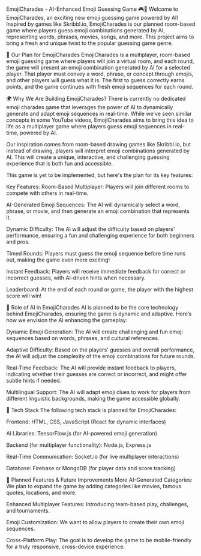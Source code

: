 EmojiCharades - AI-Enhanced Emoji Guessing Game 🎮🤖
Welcome to EmojiCharades, an exciting new emoji guessing game powered by AI! Inspired by games like Skribbl.io, EmojiCharades is our planned room-based game where players guess emoji combinations generated by AI, representing words, phrases, movies, songs, and more. This project aims to bring a fresh and unique twist to the popular guessing game genre.

🎯 Our Plan for EmojiCharades
EmojiCharades is a multiplayer, room-based emoji guessing game where players will join a virtual room, and each round, the game will present an emoji combination generated by AI for a selected player. That player must convey a word, phrase, or concept through emojis, and other players will guess what it is. The first to guess correctly earns points, and the game continues with fresh emoji sequences for each round.

🌍 Why We Are Building EmojiCharades?
There is currently no dedicated emoji charades game that leverages the power of AI to dynamically generate and adapt emoji sequences in real-time. While we've seen similar concepts in some YouTube videos, EmojiCharades aims to bring this idea to life as a multiplayer game where players guess emoji sequences in real-time, powered by AI.

Our inspiration comes from room-based drawing games like Skribbl.io, but instead of drawing, players will interpret emoji combinations generated by AI. This will create a unique, interactive, and challenging guessing experience that is both fun and accessible.

This game is yet to be implemented, but here's the plan for its key features:

Key Features:
Room-Based Multiplayer: Players will join different rooms to compete with others in real-time.

AI-Generated Emoji Sequences: The AI will dynamically select a word, phrase, or movie, and then generate an emoji combination that represents it.

Dynamic Difficulty: The AI will adjust the difficulty based on players' performance, ensuring a fun and challenging experience for both beginners and pros.

Timed Rounds: Players must guess the emoji sequence before time runs out, making the game even more exciting!

Instant Feedback: Players will receive immediate feedback for correct or incorrect guesses, with AI-driven hints when necessary.

Leaderboard: At the end of each round or game, the player with the highest score will win!

🤖 Role of AI in EmojiCharades
AI is planned to be the core technology behind EmojiCharades, ensuring the game is dynamic and adaptive. Here’s how we envision the AI enhancing the gameplay:

Dynamic Emoji Generation: The AI will create challenging and fun emoji sequences based on words, phrases, and cultural references.

Adaptive Difficulty: Based on the players' guesses and overall performance, the AI will adjust the complexity of the emoji combinations for future rounds.

Real-Time Feedback: The AI will provide instant feedback to players, indicating whether their guesses are correct or incorrect, and might offer subtle hints if needed.

Multilingual Support: The AI will adapt emoji clues to work for players from different linguistic backgrounds, making the game accessible globally.

🔧 Tech Stack
The following tech stack is planned for EmojiCharades:

Frontend: HTML, CSS, JavaScript (React for dynamic interfaces)

AI Libraries: TensorFlow.js (for AI-powered emoji generation)

Backend (for multiplayer functionality): Node.js, Express.js

Real-Time Communication: Socket.io (for live multiplayer interactions)

Database: Firebase or MongoDB (for player data and score tracking)


🚀 Planned Features & Future Improvements
More AI-Generated Categories: We plan to expand the game by adding categories like movies, famous quotes, locations, and more.

Enhanced Multiplayer Features: Introducing team-based play, challenges, and tournaments.

Emoji Customization: We want to allow players to create their own emoji sequences.

Cross-Platform Play: The goal is to develop the game to be mobile-friendly for a truly responsive, cross-device experience.


